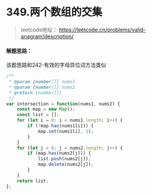 # 349.两个数组的交集

> leetcode地址： https://leetcode.cn/problems/valid-anagram/description/

#### **解题思路：**

该题思路和242-有效的字母异位词方法类似

```js
/**
 * @param {number[]} nums1
 * @param {number[]} nums2
 * @return {number[]}
 */
var intersection = function(nums1, nums2) {
    const map = new Map();
    const list = [];
    for (let i = 0; i < nums1.length; i++) {
        if (!map.has(nums1[i])) {
            map.set(nums1[i], 1);
        }
    }
    for (let j = 0; j < nums2.length; j++) {
        if (map.has(nums2[j])) {
            list.push(nums2[j]);
            map.delete(nums2[j]);
        }
    }
    return list;
};
```

